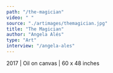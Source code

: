 ```yaml
---
path: "/the-magician"
video: " "
source: "./artimages/themagician.jpg"
title: "The Magician"
author: "Angela Alés"
type: "Art"
interview: "/angela-ales"
---
```


2017 | Oil on canvas | 60 x 48 inches
